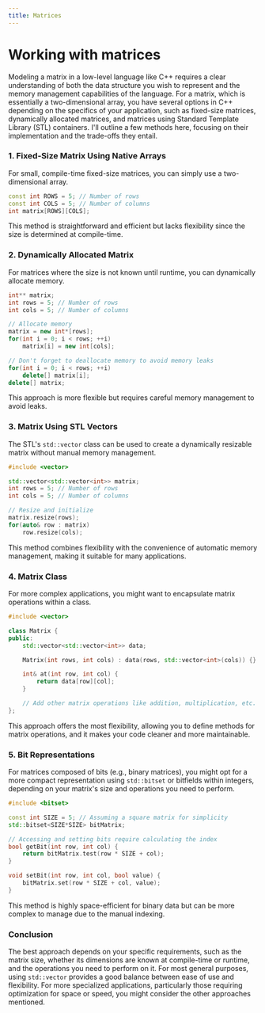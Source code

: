 ```yaml
---
title: Matrices
---
```

# Working with matrices

Modeling a matrix in a low-level language like C++ requires a clear understanding of both the data structure you wish to represent and the memory management capabilities of the language. For a matrix, which is essentially a two-dimensional array, you have several options in C++ depending on the specifics of your application, such as fixed-size matrices, dynamically allocated matrices, and matrices using Standard Template Library (STL) containers. I'll outline a few methods here, focusing on their implementation and the trade-offs they entail.

### 1. Fixed-Size Matrix Using Native Arrays

For small, compile-time fixed-size matrices, you can simply use a two-dimensional array.

```cpp
const int ROWS = 5; // Number of rows
const int COLS = 5; // Number of columns
int matrix[ROWS][COLS];
```

This method is straightforward and efficient but lacks flexibility since the size is determined at compile-time.

### 2. Dynamically Allocated Matrix

For matrices where the size is not known until runtime, you can dynamically allocate memory.

```cpp
int** matrix;
int rows = 5; // Number of rows
int cols = 5; // Number of columns

// Allocate memory
matrix = new int*[rows];
for(int i = 0; i < rows; ++i)
    matrix[i] = new int[cols];

// Don't forget to deallocate memory to avoid memory leaks
for(int i = 0; i < rows; ++i)
    delete[] matrix[i];
delete[] matrix;
```

This approach is more flexible but requires careful memory management to avoid leaks.

### 3. Matrix Using STL Vectors

The STL's `std::vector` class can be used to create a dynamically resizable matrix without manual memory management.

```cpp
#include <vector>

std::vector<std::vector<int>> matrix;
int rows = 5; // Number of rows
int cols = 5; // Number of columns

// Resize and initialize
matrix.resize(rows);
for(auto& row : matrix)
    row.resize(cols);
```

This method combines flexibility with the convenience of automatic memory management, making it suitable for many applications.

### 4. Matrix Class

For more complex applications, you might want to encapsulate matrix operations within a class.

```cpp
#include <vector>

class Matrix {
public:
    std::vector<std::vector<int>> data;

    Matrix(int rows, int cols) : data(rows, std::vector<int>(cols)) {}

    int& at(int row, int col) {
        return data[row][col];
    }

    // Add other matrix operations like addition, multiplication, etc.
};
```

This approach offers the most flexibility, allowing you to define methods for matrix operations, and it makes your code cleaner and more maintainable.

### 5. Bit Representations

For matrices composed of bits (e.g., binary matrices), you might opt for a more compact representation using `std::bitset` or bitfields within integers, depending on your matrix's size and operations you need to perform.

```cpp
#include <bitset>

const int SIZE = 5; // Assuming a square matrix for simplicity
std::bitset<SIZE*SIZE> bitMatrix;

// Accessing and setting bits require calculating the index
bool getBit(int row, int col) {
    return bitMatrix.test(row * SIZE + col);
}

void setBit(int row, int col, bool value) {
    bitMatrix.set(row * SIZE + col, value);
}
```

This method is highly space-efficient for binary data but can be more complex to manage due to the manual indexing.

### Conclusion

The best approach depends on your specific requirements, such as the matrix size, whether its dimensions are known at compile-time or runtime, and the operations you need to perform on it. For most general purposes, using `std::vector` provides a good balance between ease of use and flexibility. For more specialized applications, particularly those requiring optimization for space or speed, you might consider the other approaches mentioned.